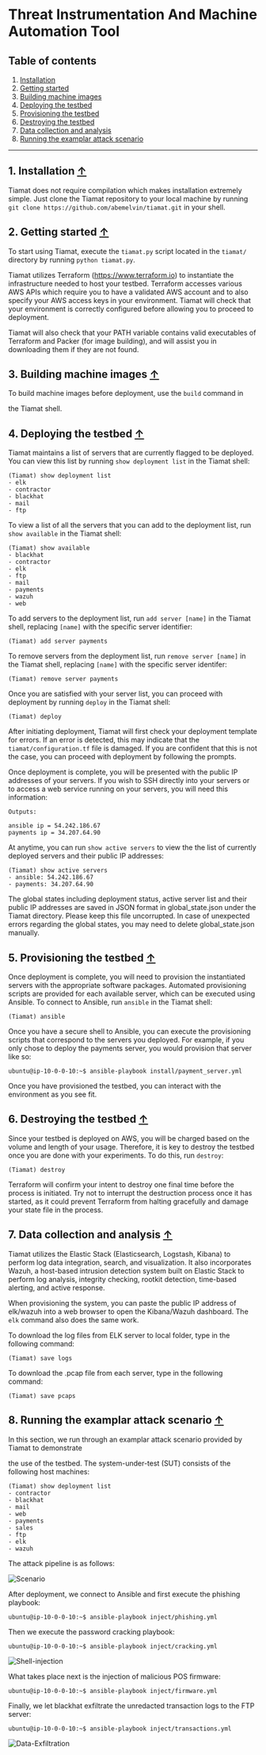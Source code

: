 # Threat Instrumentation And Machine Automation Tool

## Table of contents

1. [Installation](https://github.com/abemelvin/tiamat#1-installation-)   
2. [Getting started](https://github.com/abemelvin/tiamat#2-getting-started-)
3. [Building machine images](https://github.com/abemelvin/tiamat#3-building-machine-images-)      
4. [Deploying the testbed](https://github.com/abemelvin/tiamat#4-deploying-the-testbed-)   
5. [Provisioning the testbed](https://github.com/abemelvin/tiamat#5-provisioning-the-testbed-)   
6. [Destroying the testbed](https://github.com/abemelvin/tiamat#6-destroying-the-testbed-)   
7. [Data collection and analysis](https://github.com/abemelvin/tiamat#7-data-collection-and-analysis-)   
8. [Running the examplar attack scenario](https://github.com/abemelvin/tiamat#8-running-the-examplar-attack-scenario-) 

---

## 1. Installation [↑](https://github.com/abemelvin/tiamat)

Tiamat does not require compilation which makes installation extremely simple.
Just clone the Tiamat repository to your local machine by running
`git clone https://github.com/abemelvin/tiamat.git` in your shell.

## 2. Getting started [↑](https://github.com/abemelvin/tiamat)

To start using Tiamat, execute the `tiamat.py` script located in the
`tiamat/` directory by running `python tiamat.py`.

Tiamat utilizes Terraform (https://www.terraform.io) to instantiate the
infrastructure needed to host your testbed. Terraform accesses various
AWS APIs which require you to have a validated AWS account and to also
specify your AWS access keys in your environment. Tiamat will check that
your environment is correctly configured before allowing you to proceed
to deployment. 

Tiamat will also check that your PATH variable contains valid executables of Terraform and Packer (for image building),  and will assist you in downloading them if they are not found. 

## 3. Building machine images [↑](https://github.com/abemelvin/tiamat)

To build machine images before deployment, use the `build` command in

the Tiamat shell.

## 4. Deploying the testbed [↑](https://github.com/abemelvin/tiamat)

Tiamat maintains a list of servers that are currently flagged to be deployed.
You can view this list by running `show deployment list` in the Tiamat shell:

~~~
(Tiamat) show deployment list
- elk
- contractor
- blackhat
- mail
- ftp
~~~

To view a list of all the servers that you can add to the deployment list,
run `show available` in the Tiamat shell:

~~~
(Tiamat) show available
- blackhat
- contractor
- elk
- ftp
- mail
- payments
- wazuh
- web
~~~

To add servers to the deployment list, run `add server [name]` in the
Tiamat shell, replacing `[name]` with the specific server identifier:

~~~
(Tiamat) add server payments
~~~

To remove servers from the deployment list, run `remove server [name]` in the
Tiamat shell, replacing `[name]` with the specific server identifer:

~~~
(Tiamat) remove server payments
~~~

Once you are satisfied with your server list, you can proceed with deployment
by running `deploy` in the Tiamat shell:

~~~
(Tiamat) deploy
~~~

After initiating deployment, Tiamat will first check your deployment
template for errors. If an error is detected, this may indicate that the
`tiamat/configuration.tf` file is damaged. If you are confident
that this is not the case, you can proceed with deployment by following
the prompts.

Once deployment is complete, you will be presented with the public IP addresses
of your servers. If you wish to SSH directly into your servers or to access
a web service running on your servers, you will need this information:

~~~
Outputs:

ansible ip = 54.242.186.67
payments ip = 34.207.64.90
~~~

At anytime, you can run `show active servers`  to view the the list of currently deployed servers and their public IP addresses:

```
(Tiamat) show active servers
- ansible: 54.242.186.67
- payments: 34.207.64.90
```

The global states including deployment status, active server list and their public IP addresses are saved in JSON format in global_state.json under the Tiamat directory. Please keep this file uncorrupted. In case of  unexpected errors regarding the global states, you may need to delete global_state.json manually.

## 5. Provisioning the testbed [↑](https://github.com/abemelvin/tiamat)

Once deployment is complete, you will need to provision the instantiated
servers with the appropriate software packages. Automated provisioning
scripts are provided for each available server, which can be executed using
Ansible. To connect to Ansible, run `ansible` in the Tiamat shell:

~~~
(Tiamat) ansible
~~~

Once you have a secure shell to Ansible, you can execute the provisioning
scripts that correspond to the servers you deployed. For example, if you
only chose to deploy the payments server, you would provision that server
like so:

~~~
ubuntu@ip-10-0-0-10:~$ ansible-playbook install/payment_server.yml
~~~

Once you have provisioned the testbed, you can interact with the environment
as you see fit.

## 6. Destroying the testbed [↑](https://github.com/abemelvin/tiamat)

Since your testbed is deployed on AWS, you will be charged based on the volume and length of your usage. Therefore, it is key to destroy the testbed once you are done with your experiments. To do this, run `destroy`:

~~~
(Tiamat) destroy
~~~

Terraform will confirm your intent to destroy one final time before the process
is initiated. Try not to interrupt the destruction process once it has started,
as it could prevent Terraform from halting gracefully and damage your state
file in the process.

## 7. Data collection and analysis [↑](https://github.com/abemelvin/tiamat)

Tiamat utilizes the Elastic Stack (Elasticsearch, Logstash, Kibana) to perform log data integration, search, and visualization. It also incorporates Wazuh, a host-based intrusion detection system built on Elastic Stack to perform log analysis, integrity checking, rootkit detection, time-based alerting, and active response.

When provisioning the system, you can paste the public IP address of elk/wazuh into a web browser to open the Kibana/Wazuh dashboard. The `elk` command also does the same work.

To download the log files from ELK server to local folder, type in the following command:

```
(Tiamat) save logs
```

To download the .pcap file from each server, type in the following command:

```
(Tiamat) save pcaps
```

## 8. Running the examplar attack scenario [↑](https://github.com/abemelvin/tiamat)

In this section, we run through an examplar attack scenario provided by Tiamat to demonstrate

the use of the testbed. The system-under-test (SUT) consists of the following host machines:

```
(Tiamat) show deployment list
- contractor
- blackhat
- mail
- web
- payments
- sales
- ftp
- elk
- wazuh
```

The attack pipeline is as follows:

![Scenario](https://github.com/abemelvin/tiamat/blob/master/doc/img/Scenario.png?raw=true)





After deployment, we connect to Ansible and first execute the phishing playbook:

```
ubuntu@ip-10-0-0-10:~$ ansible-playbook inject/phishing.yml
```

Then we execute the password cracking playbook:

```
ubuntu@ip-10-0-0-10:~$ ansible-playbook inject/cracking.yml
```

![Shell-injection](https://github.com/abemelvin/tiamat/blob/master/doc/img/Phishing%20and%20Shell%20injection.png?raw=true)

What takes place next is the injection of malicious POS firmware:

```
ubuntu@ip-10-0-0-10:~$ ansible-playbook inject/firmware.yml
```

Finally, we let blackhat exfiltrate the unredacted transaction logs to the FTP server:

```
ubuntu@ip-10-0-0-10:~$ ansible-playbook inject/transactions.yml
```

![Data-Exfiltration](https://github.com/abemelvin/tiamat/blob/master/doc/img/Transaction%20Data%20Exfiltration.png?raw=true)

